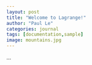```yaml
---
layout: post
title: "Welcome to Lagrange!"
author: "Paul Le"
categories: journal
tags: [documentation,sample]
image: mountains.jpg
---
```


...

